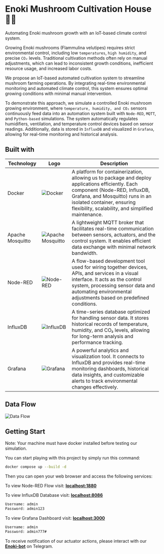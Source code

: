 # Enoki Mushroom Cultivation House 🌱🍄

Automating Enoki mushroom growth with an IoT-based climate control system.

Growing Enoki mushrooms (Flammulina velutipes) requires strict environmental control, including low `temperatures`, `high humidity`, and precise `CO₂` levels. Traditional cultivation methods often rely on manual adjustments, which can lead to inconsistent growth conditions, inefficient resource usage, and increased labor costs.

We propose an IoT-based automated cultivation system to streamline mushroom farming operations. By integrating real-time environmental monitoring and automated climate control, this system ensures optimal growing conditions with minimal manual intervention.

To demonstrate this approach, we simulate a controlled Enoki mushroom growing environment, where `temperature, humidity, and CO₂` sensors continuously feed data into an automation system built with `Node-RED`, `MQTT`, and `Python-based` simulations. The system automatically regulates humidifiers, ventilation, and temperature control devices based on sensor readings. Additionally, data is stored in `InfluxDB` and visualized in `Grafana`, allowing for real-time monitoring and historical analysis.

## Built with

| Technology       |                                                           Logo                              | Description                                  |
|-------------------|---------------------------------------------------------------------------------------------|----------------------------------------------|
| Docker           | ![Docker](https://www.docker.com/wp-content/uploads/2022/03/Moby-logo.png)                  | A platform for containerization, allowing us to package and deploy applications efficiently. Each component (Node-RED, InfluxDB, Grafana, and Mosquitto) runs in an isolated container, ensuring flexibility, scalability, and simplified maintenance.  |
| Apache Mosquitto | ![Apache Mosquitto](https://vmssoftware.com/images/intro/product/mosquitto.png) | A lightweight MQTT broker that facilitates real-time communication between sensors, actuators, and the control system. It enables efficient data exchange with minimal network bandwidth.        |
| Node-RED         | ![Node-RED](https://upload.wikimedia.org/wikipedia/commons/2/2b/Node-red-icon.png)          | A flow-based development tool used for wiring together devices, APIs, and services in a visual interface. It acts as the control system, processing sensor data and automating environmental adjustments based on predefined conditions.          |
| InfluxDB         | ![InfluxDB](https://marketplace.thinger.io/plugins/influxdb2/assets/influxdb.svg)           | A time-series database optimized for handling sensor data. It stores historical records of temperature, humidity, and CO₂ levels, allowing for long-term analysis and performance tracking.            |
| Grafana          | ![Grafana](https://upload.wikimedia.org/wikipedia/commons/thumb/a/a1/Grafana_logo.svg/800px-Grafana_logo.svg.png) | A powerful analytics and visualization tool. It connects to InfluxDB and provides real-time monitoring dashboards, historical data insights, and customizable alerts to track environmental changes effectively.  |

## Data Flow

![Data Flow]('/images/data-flow.png')

## Getting Start

Note: Your machine must have docker installed before testing our simulation.

You can start playing with this project by simply run this command:

```bash
docker compose up --build -d
```

Then you can open your web browser and access the following services:

To view Node-RED Flow visit: **[localhost:1880](http://localhost:1880)**

To view InfluxDB Database visit: **[localhost:8086](http://localhost:8086)**

```bash
Username: admin
Password: admin123
```

To view Grafana Dashboard visit: **[localhost:3000](http://localhost:3000)**

```bash
Username: admin
Password: admin777#
```

To receive notification of our actuator actions, please interact with our **[Enoki-bot](https://t.me/EnokiiBot)** on Telegram.
